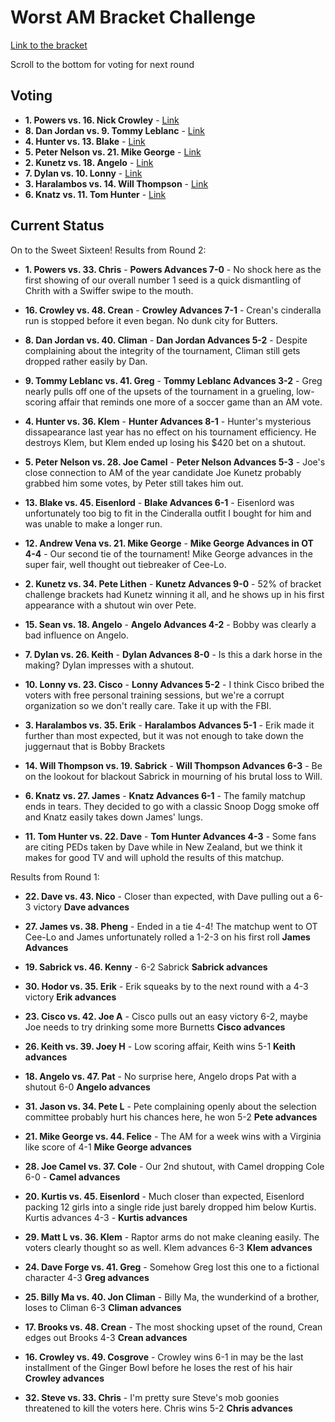 # Worst AM Bracket Challenge

[Link to the bracket](https://challonge.com/betaiotaworstam)

Scroll to the bottom for voting for next round

## Voting

- **1. Powers vs. 16. Nick Crowley** - [Link](https://www.strawpoll.me/15235323)
- **8. Dan Jordan vs. 9. Tommy Leblanc** - [Link](https://www.strawpoll.me/15235334)
- **4. Hunter vs. 13. Blake** - [Link](https://www.strawpoll.me/15235341)
- **5. Peter Nelson vs. 21. Mike George** - [Link](https://www.strawpoll.me/15235343)
- **2. Kunetz vs. 18. Angelo** - [Link](https://www.strawpoll.me/15235346)
- **7. Dylan vs. 10. Lonny** - [Link](https://www.strawpoll.me/15235349)
- **3. Haralambos vs. 14. Will Thompson** - [Link](https://www.strawpoll.me/15235354)
- **6. Knatz vs. 11. Tom Hunter** - [Link](https://www.strawpoll.me/15235361)

## Current Status

On to the Sweet Sixteen! Results from Round 2:

- **1. Powers vs. 33. Chris** - **Powers Advances 7-0** - No shock here as the first showing of our overall number 1 seed is a quick dismantling of Chrith with a Swiffer swipe to the mouth.

- **16. Crowley vs. 48. Crean** - **Crowley Advances 7-1** - Crean's cinderalla run is stopped before it even began. No dunk city for Butters.

- **8. Dan Jordan vs. 40. Climan** - **Dan Jordan Advances 5-2** - Despite complaining about the integrity of the tournament, Climan still gets dropped rather easily by Dan.

- **9. Tommy Leblanc vs. 41. Greg** - **Tommy Leblanc Advances 3-2** - Greg nearly pulls off one of the upsets of the tournament in a grueling, low-scoring affair that reminds one more of a soccer game than an AM vote.

- **4. Hunter vs. 36. Klem** - **Hunter Advances 8-1** - Hunter's mysterious dissapearance last year has no effect on his tournament efficiency. He destroys Klem, but Klem ended up losing his $420 bet on a shutout.

- **5. Peter Nelson vs. 28. Joe Camel** - **Peter Nelson Advances 5-3** - Joe's close connection to AM of the year candidate Joe Kunetz probably grabbed him some votes, by Peter still takes him out.

- **13. Blake vs. 45. Eisenlord** - **Blake Advances 6-1** - Eisenlord was unfortunately too big to fit in the Cinderalla outfit I bought for him and was unable to make a longer run.

- **12. Andrew Vena vs. 21. Mike George** - **Mike George Advances in OT 4-4** - Our second tie of the tournament! Mike George advances in the super fair, well thought out tiebreaker of Cee-Lo.

- **2. Kunetz vs. 34. Pete Lithen** - **Kunetz Advances 9-0** - 52% of bracket challenge brackets had Kunetz winning it all, and he shows up in his first appearance with a shutout win over Pete.

- **15. Sean vs. 18. Angelo** - **Angelo Advances 4-2** - Bobby was clearly a bad influence on Angelo.

- **7. Dylan vs. 26. Keith** - **Dylan Advances 8-0** - Is this a dark horse in the making? Dylan impresses with a shutout.

- **10. Lonny vs. 23. Cisco** - **Lonny Advances 5-2** - I think Cisco bribed the voters with free personal training sessions, but we're a corrupt organization so we don't really care. Take it up with the FBI.

- **3. Haralambos vs. 35. Erik** - **Haralambos Advances 5-1** - Erik made it further than most expected, but it was not enough to take down the juggernaut that is Bobby Brackets

- **14. Will Thompson vs. 19. Sabrick** - **Will Thompson Advances 6-3** - Be on the lookout for blackout Sabrick in mourning of his brutal loss to Will.

- **6. Knatz vs. 27. James** - **Knatz Advances 6-1** - The family matchup ends in tears. They decided to go with a classic Snoop Dogg smoke off and Knatz easily takes down James' lungs.

- **11. Tom Hunter vs. 22. Dave** - **Tom Hunter Advances 4-3** - Some fans are citing PEDs taken by Dave while in New Zealand, but we think it makes for good TV and will uphold the results of this matchup.



Results from Round 1:

- **22. Dave vs. 43. Nico** - Closer than expected, with Dave pulling out a 6-3 victory **Dave advances**

- **27. James vs. 38. Pheng** - Ended in a tie 4-4! The matchup went to OT Cee-Lo and James unfortunately rolled a 1-2-3 on his first roll **James Advances**

- **19. Sabrick vs. 46. Kenny** - 6-2 Sabrick **Sabrick advances**

- **30. Hodor vs. 35. Erik** - Erik squeaks by to the next round with a 4-3 victory **Erik advances**

- **23. Cisco vs. 42. Joe A** - Cisco pulls out an easy victory 6-2, maybe Joe needs to try drinking some more Burnetts **Cisco advances**

- **26. Keith vs. 39. Joey H** - Low scoring affair, Keith wins 5-1 **Keith advances**

- **18. Angelo vs. 47. Pat** - No surprise here, Angelo drops Pat with a shutout 6-0 **Angelo advances**

- **31. Jason vs. 34. Pete L** - Pete complaining openly about the selection committee probably hurt his chances here, he won 5-2 **Pete advances**

- **21. Mike George vs. 44. Felice** - The AM for a week wins with a Virginia like score of 4-1 **Mike George advances**

- **28. Joe Camel vs. 37. Cole** - Our 2nd shutout, with Camel dropping Cole 6-0 - **Camel advances**

- **20. Kurtis vs. 45. Eisenlord** - Much closer than expected, Eisenlord packing 12 girls into a single ride just barely dropped him below Kurtis. Kurtis advances 4-3 - **Kurtis advances**

- **29. Matt L vs. 36. Klem** - Raptor arms do not make cleaning easily. The voters clearly thought so as well. Klem advances 6-3 **Klem advances**

- **24. Dave Forge vs. 41. Greg** - Somehow Greg lost this one to a fictional character 4-3 **Greg advances**

- **25. Billy Ma vs. 40. Jon Climan** - Billy Ma, the wunderkind of a brother, loses to Climan 6-3 **Climan advances**

- **17. Brooks vs. 48. Crean** - The most shocking upset of the round, Crean edges out Brooks 4-3 **Crean advances**

- **16. Crowley vs. 49. Cosgrove** - Crowley wins 6-1 in may be the last installment of the Ginger Bowl before he loses the rest of his hair **Crowley advances**

- **32. Steve vs. 33. Chris** - I'm pretty sure Steve's mob goonies threatened to kill the voters here. Chris wins 5-2 **Chris advances**
